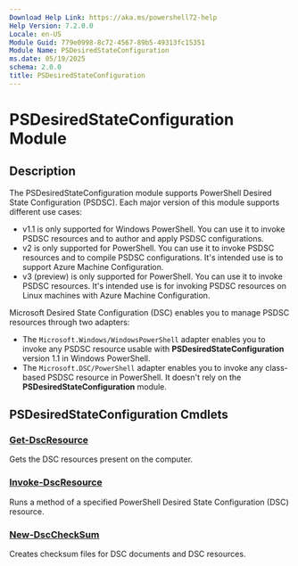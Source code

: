 ```yaml
---
Download Help Link: https://aka.ms/powershell72-help
Help Version: 7.2.0.0
Locale: en-US
Module Guid: 779e0998-8c72-4567-89b5-49313fc15351
Module Name: PSDesiredStateConfiguration
ms.date: 05/19/2025
schema: 2.0.0
title: PSDesiredStateConfiguration
---
```

# PSDesiredStateConfiguration Module

## Description

The PSDesiredStateConfiguration module supports PowerShell Desired State Configuration (PSDSC).
Each major version of this module supports different use cases:

- v1.1 is only supported for Windows PowerShell. You can use it to invoke PSDSC resources and to
  author and apply PSDSC configurations.
- v2 is only supported for PowerShell. You can use it to invoke PSDSC resources and to compile
  PSDSC configurations. It's intended use is to support Azure Machine Configuration.
- v3 (preview) is only supported for PowerShell. You can use it to invoke PSDSC resources. It's
  intended use is for invoking PSDSC resources on Linux machines with Azure Machine Configuration.

Microsoft Desired State Configuration (DSC) enables you to manage PSDSC resources through two
adapters:

- The `Microsoft.Windows/WindowsPowerShell` adapter enables you to invoke any PSDSC resource usable
  with **PSDesiredStateConfiguration** version 1.1 in Windows PowerShell.
- The `Microsoft.DSC/PowerShell` adapter enables you to invoke any class-based PSDSC resource in
  PowerShell. It doesn't rely on the **PSDesiredStateConfiguration** module.

## PSDesiredStateConfiguration Cmdlets

### [Get-DscResource](Get-DscResource.md)

Gets the DSC resources present on the computer.

### [Invoke-DscResource](Invoke-DscResource.md)

Runs a method of a specified PowerShell Desired State Configuration (DSC) resource.

### [New-DscCheckSum](New-DscCheckSum.md)

Creates checksum files for DSC documents and DSC resources.
